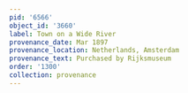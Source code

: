```yaml
---
pid: '6566'
object_id: '3660'
label: Town on a Wide River
provenance_date: Mar 1897
provenance_location: Netherlands, Amsterdam
provenance_text: Purchased by Rijksmuseum
order: '1300'
collection: provenance
---
```

